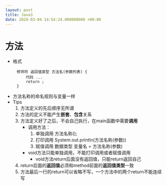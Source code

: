 ```yaml
---
layout: post
title: Java3
date: 2020-03-04 14:54:24.000000000 +09:00
---
```


# 方法
   + 格式
   ```
        修饰符 返回值类型 方法名(参数列表) {
            代码 ...
            return ;
        }
   ```
   + 方法名称的命名规则与变量一样
   + Tips
      1. 方法定义的先后顺序无所谓
      2. 方法的定义不能产生**嵌套**、**包含**关系
      3. 方法定义好了之后，不会自己执行，在main函数中需要**调用**
         + 调用方法：
            1. 单独调用 方法名称();
            2. 打印调用 System.out.println(方法名称(参数))
            3. 赋值调用 数据类型 变量名 = 方法名称(参数)
         + void方法只能单独调用，不能打印调用或者赋值调用
            + void方法return后面没有返回值，只能return返回自己
      4. return后面的**返回值**必须和method前面的**返回值类型**一致
      5. 方法最后一行的return可以省略不写，一个方法中的两个return不能连续写
